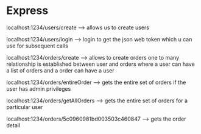 # Express

localhost:1234/users/create --> allows us to create users
 
localhost:1234/users/login -->
 login to get the json web token which u can use for subsequent calls
 
localhost:1234/orders/create -->
 allows to create orders
 one to many relationship is established between user and orders where a user can have a list of orders and a order can have a user

localhost:1234/orders/entireOrder -->
 gets the entire set of orders if the user has admin privileges
 
localhost:1234/orders/getAllOrders -->
 gets the entire set of orders for a particular user
 
localhost:1234/orders/5c0960981bd003503c460847 -->
 gets the order detail
